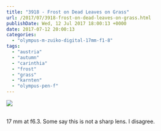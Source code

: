 ```yaml
---
title: "3918 - Frost on Dead Leaves on Grass"
url: /2017/07/3918-frost-on-dead-leaves-on-grass.html
publishDate: Wed, 12 Jul 2017 18:00:13 +0000
date: 2017-07-12 20:00:13
categories: 
  - "olympus-m-zuiko-digital-17mm-f1-8"
tags: 
  - "austria"
  - "autumn"
  - "carinthia"
  - "frost"
  - "grass"
  - "karnten"
  - "olympus-pen-f"
---
```

<div class="container">
<div class="center"><a target="_blank" href="https://d25zfm9zpd7gm5.cloudfront.net/1200x1200/2016/20161108_084447_lr.jpg"><img class="webfeedsFeaturedVisual" src="https://d25zfm9zpd7gm5.cloudfront.net/0600x0600/2016/20161108_084447_lr.jpg" /></a></div>
</div>
<br />

17 mm at f6.3. Some say this is not a sharp lens. I disagree.
